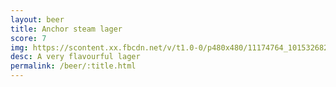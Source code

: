 ```yaml
---
layout: beer
title: Anchor steam lager
score: 7
img: https://scontent.xx.fbcdn.net/v/t1.0-0/p480x480/11174764_10153268299828745_5386835742329909663_n.jpg?oh=34f5450343227d61865ae64b50660dd6&oe=5912692E
desc: A very flavourful lager
permalink: /beer/:title.html
---
```

